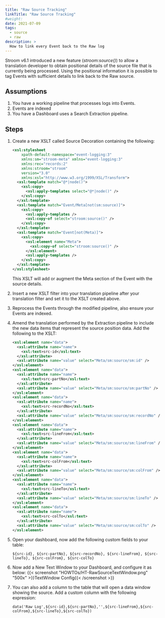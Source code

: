 ```yaml
---
title: "Raw Source Tracking"
linkTitle: "Raw Source Tracking"
#weight:
date: 2021-07-09
tags:
  - source
  - raw
description: >
  How to link every Event back to the Raw log
---
```


Stroom v6.1 introduced a new feature (_stroom:source()_) to allow a translation developer to obtain positional details of the source file that is currently being processed.
Using the positional information it is possible to tag Events with sufficient details to link back to the Raw source.

## Assumptions

1. You have a working pipeline that processes logs into Events.
1. Events are indexed
1. You have a Dashboard uses a Search Extraction pipeline.

## Steps

1. Create a new XSLT called Source Decoration containing the following:

   ```xml
   <xsl:stylesheet 
       xpath-default-namespace="event-logging:3" 
       xmlns:sm="stroom-meta" xmlns="event-logging:3" 
       xmlns:rec="records:2" 
       xmlns:stroom="stroom"  
       version="3.0" 
       xmlns:xsl="http://www.w3.org/1999/XSL/Transform">
     <xsl:template match="@*|node()">
       <xsl:copy>
         <xsl:apply-templates select="@*|node()" />
       </xsl:copy>
     </xsl:template>
     <xsl:template match="Event/Meta[not(sm:source)]">
       <xsl:copy>
         <xsl:apply-templates />
         <xsl:copy-of select="stroom:source()" />
       </xsl:copy>
     </xsl:template>
     <xsl:template match="Event[not(Meta)]">
       <xsl:copy>
         <xsl:element name="Meta">
           <xsl:copy-of select="stroom:source()" />
         </xsl:element>
         <xsl:apply-templates />
       </xsl:copy>
     </xsl:template>
   </xsl:stylesheet>
   ```
   This XSLT will add or augment the Meta section of the Event with the source details.

1. Insert a new XSLT filter into your translation pipeline after your translation filter and set it to the XSLT created above.
1. Reprocess the Events through the modified pipeline, also ensure your Events are indexed.
1. Amend the translation performed by the Extraction pipeline to include the new data items that represent the source position data. Add the following to the XSLT:
   ```xml
   <xsl:element name="data">
     <xsl:attribute name="name">
       <xsl:text>src-id</xsl:text>
     </xsl:attribute>
     <xsl:attribute name="value" select="Meta/sm:source/sm:id" />
   </xsl:element>
   <xsl:element name="data">
     <xsl:attribute name="name">
       <xsl:text>src-partNo</xsl:text>
     </xsl:attribute>
     <xsl:attribute name="value" select="Meta/sm:source/sm:partNo" />
   </xsl:element>
   <xsl:element name="data">
     <xsl:attribute name="name">
       <xsl:text>src-recordNo</xsl:text>
     </xsl:attribute>
     <xsl:attribute name="value" select="Meta/sm:source/sm:recordNo" />
   </xsl:element>
   <xsl:element name="data">
     <xsl:attribute name="name">
       <xsl:text>src-lineFrom</xsl:text>
     </xsl:attribute>
     <xsl:attribute name="value" select="Meta/sm:source/sm:lineFrom" />
   </xsl:element>
   <xsl:element name="data">
     <xsl:attribute name="name">
       <xsl:text>src-colFrom</xsl:text>
     </xsl:attribute>
     <xsl:attribute name="value" select="Meta/sm:source/sm:colFrom" />
   </xsl:element>
   <xsl:element name="data">
     <xsl:attribute name="name">
       <xsl:text>src-lineTo</xsl:text>
     </xsl:attribute>
     <xsl:attribute name="value" select="Meta/sm:source/sm:lineTo" />
   </xsl:element>
   <xsl:element name="data">
     <xsl:attribute name="name">
       <xsl:text>src-colTo</xsl:text>
     </xsl:attribute>
     <xsl:attribute name="value" select="Meta/sm:source/sm:colTo" />
   </xsl:element>
   ```
1. Open your dashboard, now add the following custom fields to your table:
   ```text
   ${src-id}, ${src-partNo}, ${src-recordNo}, ${src-lineFrom}, ${src-lineTo}, ${src-colFrom}, ${src-colTo}
   ```
1. Now add a New Text Window to your Dashboard, and configure it as below:
   {{< screenshot "HOWTOs/HT-RawSourceTextWindow.png" "500x" >}}TextWindow Config{{< /screenshot >}}
1. You can also add a column to the table that will open a data window showing the source.
   Add a custom column with the following expression:
   ```text
   data('Raw Log',${src-id},${src-partNo},'',${src-lineFrom},${src-colFrom},${src-lineTo},${src-colTo})
   ```
